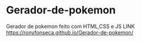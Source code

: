 # Gerador-de-pokemon
 Gerador de pokemon feito com HTML,CSS e JS
LINK
https://ronyfonseca.github.io/Gerador-de-pokemon/
